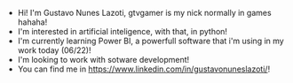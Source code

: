 

- Hi! I'm Gustavo Nunes Lazoti, gtvgamer is my nick normally in games hahaha!
- I'm interested in artificial inteligence, with that, in python!
- I'm currently learning Power BI, a powerfull software that i'm using in my work today (06/22)!
- I'm looking to work with sotware development!
- You can find me in https://www.linkedin.com/in/gustavonuneslazoti/!
